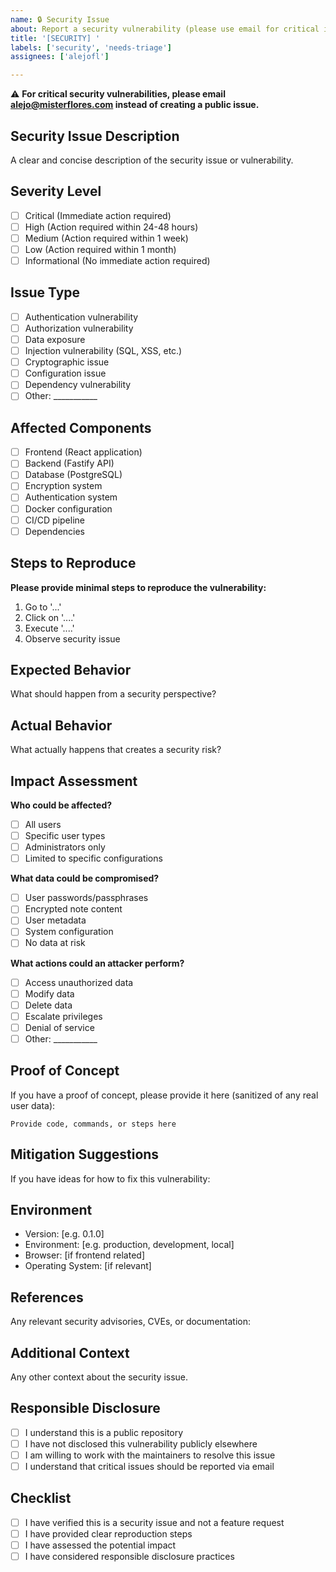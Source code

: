 ```yaml
---
name: 🔒 Security Issue
about: Report a security vulnerability (please use email for critical issues)
title: '[SECURITY] '
labels: ['security', 'needs-triage']
assignees: ['alejofl']

---
```


⚠️ **For critical security vulnerabilities, please email alejo@misterflores.com instead of creating a public issue.**

## Security Issue Description
A clear and concise description of the security issue or vulnerability.

## Severity Level
- [ ] Critical (Immediate action required)
- [ ] High (Action required within 24-48 hours)
- [ ] Medium (Action required within 1 week)
- [ ] Low (Action required within 1 month)
- [ ] Informational (No immediate action required)

## Issue Type
- [ ] Authentication vulnerability
- [ ] Authorization vulnerability
- [ ] Data exposure
- [ ] Injection vulnerability (SQL, XSS, etc.)
- [ ] Cryptographic issue
- [ ] Configuration issue
- [ ] Dependency vulnerability
- [ ] Other: ___________

## Affected Components
- [ ] Frontend (React application)
- [ ] Backend (Fastify API)
- [ ] Database (PostgreSQL)
- [ ] Encryption system
- [ ] Authentication system
- [ ] Docker configuration
- [ ] CI/CD pipeline
- [ ] Dependencies

## Steps to Reproduce
**Please provide minimal steps to reproduce the vulnerability:**

1. Go to '...'
2. Click on '....'
3. Execute '....'
4. Observe security issue

## Expected Behavior
What should happen from a security perspective?

## Actual Behavior
What actually happens that creates a security risk?

## Impact Assessment
**Who could be affected?**
- [ ] All users
- [ ] Specific user types
- [ ] Administrators only
- [ ] Limited to specific configurations

**What data could be compromised?**
- [ ] User passwords/passphrases
- [ ] Encrypted note content
- [ ] User metadata
- [ ] System configuration
- [ ] No data at risk

**What actions could an attacker perform?**
- [ ] Access unauthorized data
- [ ] Modify data
- [ ] Delete data
- [ ] Escalate privileges
- [ ] Denial of service
- [ ] Other: ___________

## Proof of Concept
If you have a proof of concept, please provide it here (sanitized of any real user data):

```
Provide code, commands, or steps here
```

## Mitigation Suggestions
If you have ideas for how to fix this vulnerability:

## Environment
- Version: [e.g. 0.1.0]
- Environment: [e.g. production, development, local]
- Browser: [if frontend related]
- Operating System: [if relevant]

## References
Any relevant security advisories, CVEs, or documentation:

## Additional Context
Any other context about the security issue.

## Responsible Disclosure
- [ ] I understand this is a public repository
- [ ] I have not disclosed this vulnerability publicly elsewhere
- [ ] I am willing to work with the maintainers to resolve this issue
- [ ] I understand that critical issues should be reported via email

## Checklist
- [ ] I have verified this is a security issue and not a feature request
- [ ] I have provided clear reproduction steps
- [ ] I have assessed the potential impact
- [ ] I have considered responsible disclosure practices

